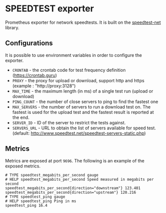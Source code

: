 # SPEEDTEST exporter

Prometheus exporter for network speedtests. It is built on the [speedtest-net](https://www.npmjs.com/package/speedtest-net) library.

## Configurations

It is possible to use environment variables in order to configure the exporter.

* `CRONTAB` - the crontab code for test frequency definition (https://crontab.guru)
* `PROXY` - the proxy for upload or download, support http and https (example : "http://proxy:3128")
* `MAX_TIME` - the maximum length (in ms) of a single test run (upload or download)
* `PING_COUNT` - the number of close servers to ping to find the fastest one
* `MAX_SERVERS` - the number of servers to run a download test on. The fastest is used for the upload test and the fastest result is reported at the end.
* `SERVER_ID` - ID of the server to restrict the tests against.
* `SERVERS_URL` - URL to obtain the list of servers available for speed test. (default: http://www.speedtest.net/speedtest-servers-static.php)

## Metrics

Metrics are exposed at port `9696`.
The following is an example of the exposed metrics.

```
# TYPE speedtest_megabits_per_second gauge
# HELP speedtest_megabits_per_second Speed measured in megabits per second
speedtest_megabits_per_second{direction="downstream"} 123.401
speedtest_megabits_per_second{direction="upstream"} 120.216
# TYPE speedtest_ping gauge
# HELP speedtest_ping Ping in ms
speedtest_ping 16.4
```
